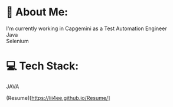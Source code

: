 # 💫 About Me:
I'm currently working in Capgemini as a Test Automation Engineer<br>Java <br> Selenium<br>

# 💻 Tech Stack:
JAVA

(Resume)[https://lii4ee.github.io/Resume/]
